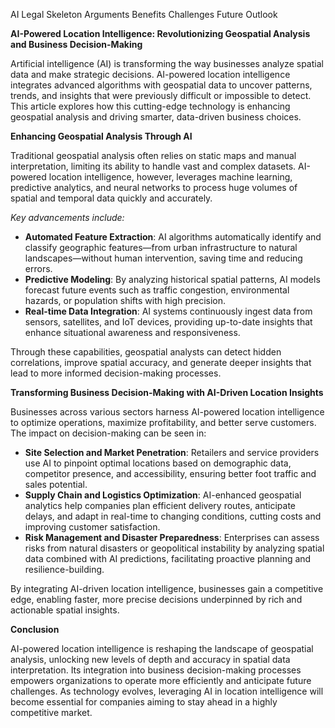 AI Legal Skeleton Arguments Benefits Challenges Future Outlook



<p><strong>AI-Powered Location Intelligence: Revolutionizing Geospatial Analysis and Business Decision-Making</strong></p>

<p>Artificial intelligence (AI) is transforming the way businesses analyze spatial data and make strategic decisions. AI-powered location intelligence integrates advanced algorithms with geospatial data to uncover patterns, trends, and insights that were previously difficult or impossible to detect. This article explores how this cutting-edge technology is enhancing geospatial analysis and driving smarter, data-driven business choices.</p>

<p><strong>Enhancing Geospatial Analysis Through AI</strong></p>

<p>Traditional geospatial analysis often relies on static maps and manual interpretation, limiting its ability to handle vast and complex datasets. AI-powered location intelligence, however, leverages machine learning, predictive analytics, and neural networks to process huge volumes of spatial and temporal data quickly and accurately.</p>

<p><em>Key advancements include:</em></p>

<ul>
  <li><strong>Automated Feature Extraction</strong>: AI algorithms automatically identify and classify geographic features—from urban infrastructure to natural landscapes—without human intervention, saving time and reducing errors.</li>
  <li><strong>Predictive Modeling</strong>: By analyzing historical spatial patterns, AI models forecast future events such as traffic congestion, environmental hazards, or population shifts with high precision.</li>
  <li><strong>Real-time Data Integration</strong>: AI systems continuously ingest data from sensors, satellites, and IoT devices, providing up-to-date insights that enhance situational awareness and responsiveness.</li>
</ul>

<p>Through these capabilities, geospatial analysts can detect hidden correlations, improve spatial accuracy, and generate deeper insights that lead to more informed decision-making processes.</p>

<p><strong>Transforming Business Decision-Making with AI-Driven Location Insights</strong></p>

<p>Businesses across various sectors harness AI-powered location intelligence to optimize operations, maximize profitability, and better serve customers. The impact on decision-making can be seen in:</p>

<ul>
  <li><strong>Site Selection and Market Penetration</strong>: Retailers and service providers use AI to pinpoint optimal locations based on demographic data, competitor presence, and accessibility, ensuring better foot traffic and sales potential.</li>
  <li><strong>Supply Chain and Logistics Optimization</strong>: AI-enhanced geospatial analytics help companies plan efficient delivery routes, anticipate delays, and adapt in real-time to changing conditions, cutting costs and improving customer satisfaction.</li>
  <li><strong>Risk Management and Disaster Preparedness</strong>: Enterprises can assess risks from natural disasters or geopolitical instability by analyzing spatial data combined with AI predictions, facilitating proactive planning and resilience-building.</li>
</ul>

<p>By integrating AI-driven location intelligence, businesses gain a competitive edge, enabling faster, more precise decisions underpinned by rich and actionable spatial insights.</p>

<p><strong>Conclusion</strong></p>

<p>AI-powered location intelligence is reshaping the landscape of geospatial analysis, unlocking new levels of depth and accuracy in spatial data interpretation. Its integration into business decision-making processes empowers organizations to operate more efficiently and anticipate future challenges. As technology evolves, leveraging AI in location intelligence will become essential for companies aiming to stay ahead in a highly competitive market.</p>